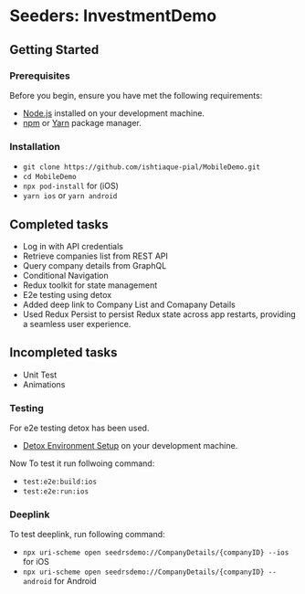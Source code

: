# Seeders: InvestmentDemo

## Getting Started

### Prerequisites

Before you begin, ensure you have met the following requirements:

- [Node.js](https://nodejs.org/) installed on your development machine.
- [npm](https://www.npmjs.com/) or [Yarn](https://yarnpkg.com/) package manager.

### Installation

- `git clone https://github.com/ishtiaque-pial/MobileDemo.git`
- `cd MobileDemo`
- `npx pod-install` for (iOS)
- `yarn ios` or `yarn android`

## Completed tasks

- Log in with API credentials
- Retrieve companies list from REST API
- Query company details from GraphQL
- Conditional Navigation
- Redux toolkit for state management
- E2e testing using detox
- Added deep link to Company List and Comapany Details
- Used Redux Persist to persist Redux state across app restarts, providing a seamless user experience.

## Incompleted tasks

- Unit Test
- Animations

### Testing

For e2e testing detox has been used.

- [Detox Environment Setup](https://wix.github.io/Detox/docs/introduction/getting-started/) on your development machine.

Now To test it run follwoing command:

- `test:e2e:build:ios`
- `test:e2e:run:ios`

### Deeplink

To test deeplink, run following command:

- `npx uri-scheme open seedrsdemo://CompanyDetails/{companyID} --ios` for iOS
- `npx uri-scheme open seedrsdemo://CompanyDetails/{companyID} --android` for Android
